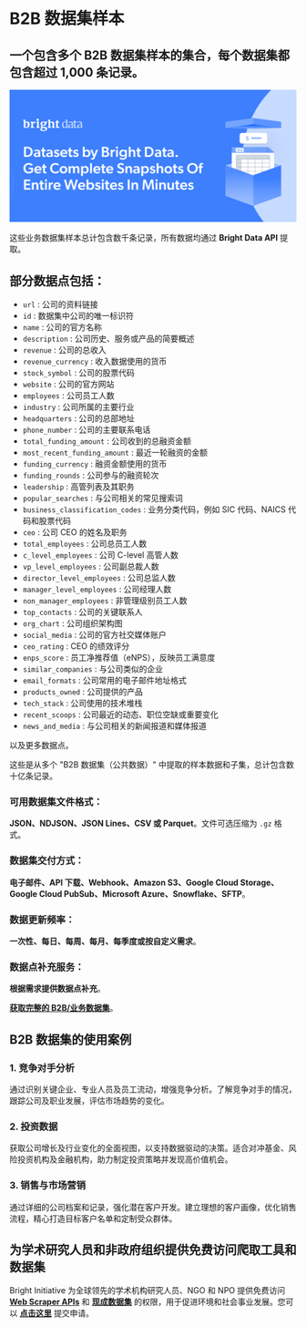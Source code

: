 # B2B 数据集样本

## 一个包含多个 B2B 数据集样本的集合，每个数据集都包含超过 1,000 条记录。

![B2B 数据集头部](https://github.com/luminati-io/B2B-business-dataset-samples/blob/main/b2b-datasets.PNG)

这些业务数据集样本总计包含数千条记录，所有数据均通过 **Bright Data API** 提取。

## 部分数据点包括：

* ```url``` : 公司的资料链接  
* ```id``` : 数据集中公司的唯一标识符  
* ```name``` : 公司的官方名称  
* ```description``` : 公司历史、服务或产品的简要概述  
* ```revenue``` : 公司的总收入  
* ```revenue_currency``` : 收入数据使用的货币  
* ```stock_symbol``` : 公司的股票代码  
* ```website``` : 公司的官方网站  
* ```employees``` : 公司员工人数  
* ```industry``` : 公司所属的主要行业  
* ```headquarters``` : 公司的总部地址  
* ```phone_number``` : 公司的主要联系电话  
* ```total_funding_amount``` : 公司收到的总融资金额  
* ```most_recent_funding_amount``` : 最近一轮融资的金额  
* ```funding_currency``` : 融资金额使用的货币  
* ```funding_rounds``` : 公司参与的融资轮次  
* ```leadership``` : 高管列表及其职务  
* ```popular_searches``` : 与公司相关的常见搜索词  
* ```business_classification_codes``` : 业务分类代码，例如 SIC 代码、NAICS 代码和股票代码  
* ```ceo``` : 公司 CEO 的姓名及职务  
* ```total_employees``` : 公司总员工人数  
* ```c_level_employees``` : 公司 C-level 高管人数  
* ```vp_level_employees``` : 公司副总裁人数  
* ```director_level_employees``` : 公司总监人数  
* ```manager_level_employees``` : 公司经理人数  
* ```non_manager_employees``` : 非管理级别员工人数  
* ```top_contacts``` : 公司的关键联系人  
* ```org_chart``` : 公司组织架构图  
* ```social_media``` : 公司的官方社交媒体账户  
* ```ceo_rating``` : CEO 的绩效评分  
* ```enps_score``` : 员工净推荐值（eNPS），反映员工满意度  
* ```similar_companies``` : 与公司类似的企业  
* ```email_formats``` : 公司常用的电子邮件地址格式  
* ```products_owned``` : 公司提供的产品  
* ```tech_stack``` : 公司使用的技术堆栈  
* ```recent_scoops``` : 公司最近的动态、职位空缺或重要变化  
* ```news_and_media``` : 与公司相关的新闻报道和媒体报道  

以及更多数据点。

这些是从多个 "B2B 数据集（公共数据）" 中提取的样本数据和子集，总计包含数十亿条记录。

### 可用数据集文件格式：
**JSON、NDJSON、JSON Lines、CSV 或 Parquet**。文件可选压缩为 `.gz` 格式。

### 数据集交付方式：
**电子邮件、API 下载、Webhook、Amazon S3、Google Cloud Storage、Google Cloud PubSub、Microsoft Azure、Snowflake、SFTP**。

### 数据更新频率：
**一次性、每日、每周、每月、每季度或按自定义需求**。

### 数据点补充服务：
**根据需求提供数据点补充**。

**[获取完整的 B2B/业务数据集](https://bright.cn/products/datasets/business)**。

## B2B 数据集的使用案例

### 1. 竞争对手分析
通过识别关键企业、专业人员及员工流动，增强竞争分析。了解竞争对手的情况，跟踪公司及职业发展，评估市场趋势的变化。

### 2. 投资数据
获取公司增长及行业变化的全面视图，以支持数据驱动的决策。适合对冲基金、风险投资机构及金融机构，助力制定投资策略并发现高价值机会。

### 3. 销售与市场营销
通过详细的公司档案和记录，强化潜在客户开发。建立理想的客户画像，优化销售流程，精心打造目标客户名单和定制受众群体。

## 为学术研究人员和非政府组织提供免费访问爬取工具和数据集

Bright Initiative 为全球领先的学术机构研究人员、NGO 和 NPO 提供免费访问 **[Web Scraper APIs](https://bright.cn/products/web-scraper)** 和 **[现成数据集](https://bright.cn/products/datasets)** 的权限，用于促进环境和社会事业发展。您可以 **[点击这里](https://brightinitiative.cn)** 提交申请。
